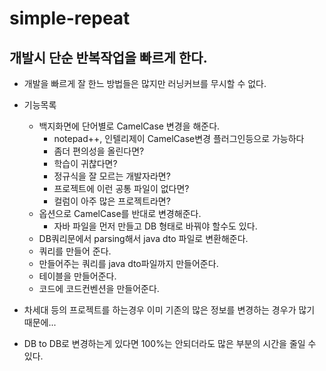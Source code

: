 # simple-repeat
## 개발시 단순 반복작업을 빠르게 한다.

* 개발을 빠르게 잘 한느 방법들은 많지만 러닝커브를 무시할 수 없다.

* 기능목록
    + 백지화면에 단어별로 CamelCase 변경을 해준다.
        - notepad++, 인텔리제이 CamelCase변경 플러그인등으로 가능하다
        - 좀더 편의성을 올린다면? 
        - 학습이 귀찮다면? 
        - 정규식을 잘 모르는 개발자라면? 
        - 프로젝트에 이런 공통 파일이 없다면?
        - 컬럼이 아주 많은 프로젝트라면?
    + 옵션으로 CamelCase를 반대로 변경해준다.
        - 자바 파일을 먼저 만들고 DB 형태로 바꿔야 할수도 있다.
    + DB쿼리문에서 parsing해서 java dto 파일로 변환해준다.
    + 쿼리를 만들어 준다.
    + 만들어주는 쿼리를 java dto파일까지 만들어준다.
    + 테이블을 만들어준다.
    + 코드에 코드컨벤션을 만들어준다.


* 차세대 등의 프로젝트를 하는경우 이미 기존의 많은 정보를 변경하는 경우가 많기 때문에...
* DB to DB로 변경하는게 있다면 100%는 안되더라도 많은 부분의 시간을 줄일 수 있다.
